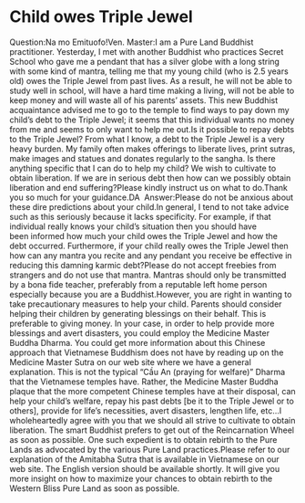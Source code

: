 # Child owes Triple Jewel

​Question:Na mo Emituofo!Ven. Master:I am a Pure Land Buddhist practitioner. Yesterday, I met with another Buddhist who practices Secret School who gave me a pendant that has a silver globe with a long string with some kind of mantra, telling me that my young child (who is 2.5 years old) owes the Triple Jewel from past lives.      ​As a result, he will not be able to study well in school, will have a hard time making a living, will not be able to keep money and will waste all of his parents’ assets. This new Buddhist acquaintance advised me to go to the temple to find ways to pay down my child’s debt to the Triple Jewel; it seems that this individual wants no money from me and seems to only want to help me out.Is it possible to repay debts to the Triple Jewel? From what I know, a debt to the Triple Jewel is a very heavy burden. My family often makes offerings to liberate lives, print sutras, make images and statues and donates regularly to the sangha. Is there anything specific that I can do to help my child? We wish to cultivate to obtain liberation. If we are in serious debt then how can we possibly obtain liberation and end suffering?Please kindly instruct us on what to do.Thank you so much for your guidance.​DA   Answer:Please do not be anxious about these dire predictions about your child.In general, I tend to not take advice such as this seriously because it lacks specificity. For example, if that individual really knows your child’s situation then you should have been informed how much your child owes the Triple Jewel and how the debt occurred. Furthermore, if your child really owes the Triple Jewel then how can any mantra you recite and any pendant you receive be effective in reducing this damning karmic debt?Please do not accept freebies from strangers and do not use that mantra. Mantras should only be transmitted by a bona fide teacher, preferably from a reputable left home person especially because you are a Buddhist.However, you are right in wanting to take precautionary measures to help your child. Parents should consider helping their children by generating blessings on their behalf. This is preferable to giving money. In your case, in order to help provide more blessings and avert disasters, you could employ the Medicine Master Buddha Dharma. You could get more information about this Chinese approach that Vietnamese Buddhism does not have by reading up on the Medicine Master Sutra on our web site where we have a general explanation. This is not the typical “Cầu An (praying for welfare)” Dharma that the Vietnamese temples have. Rather, the Medicine Master Buddha plaque that the more competent Chinese temples have at their disposal, can help your child’s welfare, repay his past debts [be it to the Triple Jewel or to others], provide for life’s necessities, avert disasters, lengthen life, etc…I wholeheartedly agree with you that we should all strive to cultivate to obtain liberation. The smart Buddhist prefers to get out of the Reincarnation Wheel as soon as possible. One such expedient is to obtain rebirth to the Pure Lands as advocated by the various Pure Land practices.​Please refer to our explanation of the Amitabha Sutra that is available in Vietnamese on our web site. The English version should be available shortly. It will give you more insight on how to maximize your chances to obtain rebirth to the Western Bliss Pure Land as soon as possible.